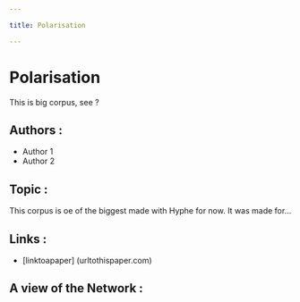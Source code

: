 ```yaml
---

title: Polarisation

---
```


# Polarisation

This is big corpus, see ?

## Authors :
- Author 1
- Author 2

## Topic :
This corpus is oe of the biggest made with Hyphe for now. It was made for...

## Links :
- [linktoapaper] (urltothispaper.com)


## A view of the Network :
